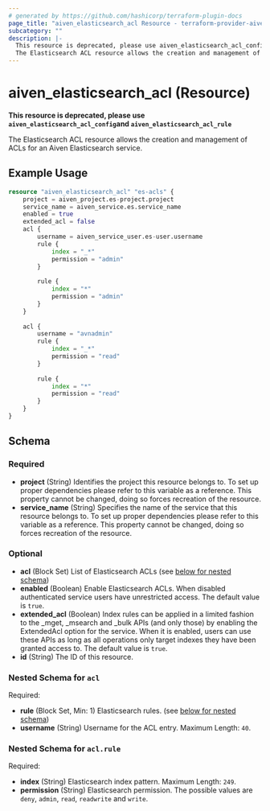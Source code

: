 ```yaml
---
# generated by https://github.com/hashicorp/terraform-plugin-docs
page_title: "aiven_elasticsearch_acl Resource - terraform-provider-aiven"
subcategory: ""
description: |-
  This resource is deprecated, please use aiven_elasticsearch_acl_configand aiven_elasticsearch_acl_rule
  The Elasticsearch ACL resource allows the creation and management of ACLs for an Aiven Elasticsearch service.
---
```


# aiven_elasticsearch_acl (Resource)

**This resource is deprecated, please use `aiven_elasticsearch_acl_config`and `aiven_elasticsearch_acl_rule`**

The Elasticsearch ACL resource allows the creation and management of ACLs for an Aiven Elasticsearch service.

## Example Usage

```terraform
resource "aiven_elasticsearch_acl" "es-acls" {
    project = aiven_project.es-project.project
    service_name = aiven_service.es.service_name
    enabled = true
    extended_acl = false
    acl {
        username = aiven_service_user.es-user.username
        rule {
            index = "_*"
            permission = "admin"
        }
    
        rule {
            index = "*"
            permission = "admin"
        }
    }
        
    acl {
        username = "avnadmin"
        rule {
            index = "_*"
            permission = "read"
        }
        
        rule {
            index = "*"
            permission = "read"
        }
    }
}
```

<!-- schema generated by tfplugindocs -->
## Schema

### Required

- **project** (String) Identifies the project this resource belongs to. To set up proper dependencies please refer to this variable as a reference. This property cannot be changed, doing so forces recreation of the resource.
- **service_name** (String) Specifies the name of the service that this resource belongs to. To set up proper dependencies please refer to this variable as a reference. This property cannot be changed, doing so forces recreation of the resource.

### Optional

- **acl** (Block Set) List of Elasticsearch ACLs (see [below for nested schema](#nestedblock--acl))
- **enabled** (Boolean) Enable Elasticsearch ACLs. When disabled authenticated service users have unrestricted access. The default value is `true`.
- **extended_acl** (Boolean) Index rules can be applied in a limited fashion to the _mget, _msearch and _bulk APIs (and only those) by enabling the ExtendedAcl option for the service. When it is enabled, users can use these APIs as long as all operations only target indexes they have been granted access to. The default value is `true`.
- **id** (String) The ID of this resource.

<a id="nestedblock--acl"></a>
### Nested Schema for `acl`

Required:

- **rule** (Block Set, Min: 1) Elasticsearch rules. (see [below for nested schema](#nestedblock--acl--rule))
- **username** (String) Username for the ACL entry. Maximum Length: `40`.

<a id="nestedblock--acl--rule"></a>
### Nested Schema for `acl.rule`

Required:

- **index** (String) Elasticsearch index pattern. Maximum Length: `249`.
- **permission** (String) Elasticsearch permission. The possible values are `deny`, `admin`, `read`, `readwrite` and `write`.


